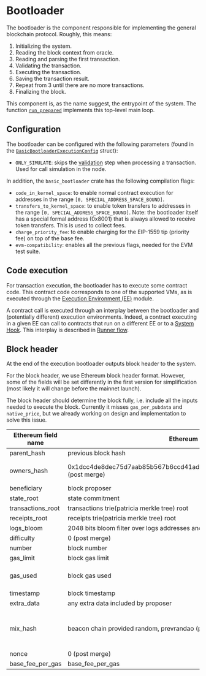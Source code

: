 # Bootloader

The bootloader is the component responsible for implementing the general blockchain protocol. Roughly, this means:

1. Initializing the system.
2. Reading the block context from oracle.
3. Reading and parsing the first transaction.
4. Validating the transaction.
5. Executing the transaction.
6. Saving the transaction result.
7. Repeat from 3 until there are no more transactions.
8. Finalizing the block.

This component is, as the name suggest, the entrypoint of the system. The function [`run_prepared`](../../basic_bootloader/src/bootloader/mod.rs) implements this top-level main loop.

## Configuration

The bootloader can be configured with the following parameters (found in the [`BasicBootloaderExecutionConfig`](../../basic_bootloader/src/bootloader/mod.rs) struct):

- `ONLY_SIMULATE`: skips the [validation](./transaction_processing.md#validation) step when processing a transaction. Used for call simulation in the node.

In addition, the `basic_bootloader` crate has the following compilation flags:

- `code_in_kernel_space`: to enable normal contract execution for addresses in the range `[0, SPECIAL_ADDRESS_SPACE_BOUND]`.
- `transfers_to_kernel_space`: to enable token transfers to addresses in the range `[0, SPECIAL_ADDRESS_SPACE_BOUND]`. Note: the bootloader itself has a special formal address (0x8001) that is always allowed to receive token transfers. This is used to collect fees.
- `charge_priority_fee`: to enable charging for the EIP-1559 tip (priority fee) on top of the base fee.
- `evm-compatibility`: enables all the previous flags, needed for the EVM test suite.

## Code execution

For transaction execution, the bootloader has to execute some contract code. This contract code corresponds to one of the supported VMs, as is executed through the [Execution Environment (EE)](../execution_environments/execution_environments.md) module.

A contract call is executed through an interplay between the bootloader and (potentially different) execution environments. Indeed, a contract executing in a given EE can call to contracts that run on a different EE or to a [System Hook](../system_hooks.md). This interplay is described in [Runner flow](./runner_flow.md).

## Block header

At the end of the execution bootloader outputs block header to the system.

For the block header, we use Ethereum block header format.
However, some of the fields will be set differently in the first version for simplification (most likely it will change before the mainnet launch).

The block header should determine the block fully, i.e. include all the inputs needed to execute the block.
Currently it misses `gas_per_pubdata` and `native_price`, but we already working on design and implementation to solve this issue.

| Ethereum field name | Ethereum value                                                                   | ZKsync OS value                                                    | Comments                                |
|---------------------|----------------------------------------------------------------------------------|--------------------------------------------------------------------|-----------------------------------------|
| parent_hash         | previous block hash                                                              | previous block hash                                                |                                         |
| owners_hash         | 0x1dcc4de8dec75d7aab85b567b6ccd41ad312451b948a7413f0a142fd40d49347 (post merge)  | 0x1dcc4de8dec75d7aab85b567b6ccd41ad312451b948a7413f0a142fd40d49347 | hash of empty rlp list                  |
| beneficiary         | block proposer                                                                   | Operator(fee) address                                              |                                         |
| state_root          | state commitment                                                                 | 0                                                                  |                                         |
| transactions_root   | transactions trie(patricia merkle tree) root                                     | transactions rolling hash                                          |                                         |
| receipts_root       | receipts  trie(patricia merkle tree) root                                        | 0                                                                  |                                         |
| logs_bloom          | 2048 bits bloom filter over logs addresses and topics                            | 0                                                                  |                                         |
| difficulty          | 0 (post merge)                                                                   | 0                                                                  |                                         |
| number              | block number                                                                     | block number                                                       |                                         |
| gas_limit           | block gas limit                                                                  | constant, not defined yet, 10-15m most likely                      |                                         |
| gas_used            | block gas used                                                                   | block gas used                                                     | TBD with or without pubdata             |
| timestamp           | block timestamp                                                                  | block timestamp                                                    |                                         |
| extra_data          | any extra data included by proposer                                              | TBD, possibly gas_per_pubdata and native price                     |                                         |
| mix_hash            | beacon chain provided random, prevrandao (post merge)                            | 0                                                                  | after consensus will be provided random |
| nonce               | 0 (post merge)                                                                   | 0                                                                  |                                         |
| base_fee_per_gas    | base_fee_per_gas                                                                 | base_fee_per_gas                                                   |                                         |
